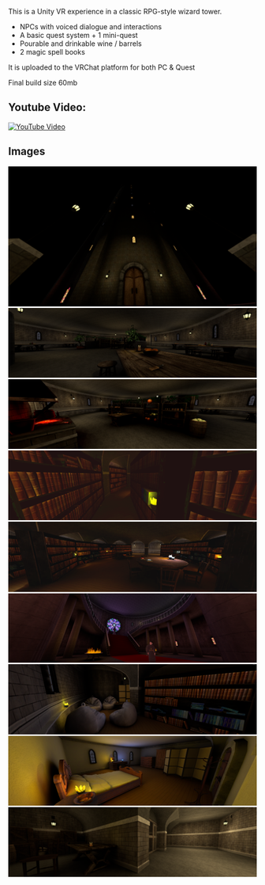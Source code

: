 This is a Unity VR experience in a classic RPG-style wizard tower.

- NPCs with voiced dialogue and interactions  
- A basic quest system + 1 mini-quest  
- Pourable and drinkable wine / barrels  
- 2 magic spell books

It is uploaded to the VRChat platform for both PC & Quest

Final build size 60mb


## Youtube Video:

[![YouTube Video](https://img.youtube.com/vi/p0d9MEGCeuc/0.jpg)](https://www.youtube.com/watch?v=p0d9MEGCeuc)

## Images


![Exterior](images/exterior.png)
![Food Hall](images/foodhall.png)
![Kitchen](images/kitchen.png)
![Library 1](images/library1.png)
![Library 2](images/library2.png)
![Main Hall](images/mainhall.png)
![Beanbags](images/beanbags.png)
![Bedroom](images/bedroom.png)
![Jail](images/jail.png)
